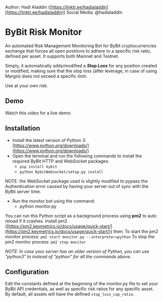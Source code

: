 Author: Hadi Aladdin ([https://linktr.ee/hadialaddin](https://linktr.ee/hadialaddin))
Social Media: @hadialaddin

# ByBit Risk Monitor

An automated Risk Management Monitoring Bot for ByBit cryptocurrencies exchange that forces all open positions to adhere to a specific risk ratio, defined per asset. It supports both Mainnet and Testnet.

Simply, it automatically adds/modified a _**Stop Loss**_ for any position created or modified, making sure that the stop loss (after leverage, in case of using Margin) does not exceed a specific limit.

Use at your own risk.

## Demo

Watch this video for a live demo: 

## Installation

- Install the latest version of Python 3: [https://www.python.org/downloads/](https://www.python.org/downloads/)
- Open the terminal and run the following commands to install the required ByBit HTTP and WebSocket packages:
  * `pip install bybit`
  * `python BybitWebsocket/setup.py install`

NOTE: the WebSocket package used is slightly modified to pypass the Authentication error caused by having your server out of sync with the ByBit server time.

- Run the monitor bot using the command:
  * python monitor.py

You can run this Python script as a background process using **pm2** to auto reload if it crashes. Install pm2 ([https://pm2.keymetrics.io/docs/usage/quick-start/](https://pm2.keymetrics.io/docs/usage/quick-start/)) then:
To start the pm2 monitor process: `pm2 start monitor.py --interpreter=python`
To stop the pm2 monitor process: `pm2 stop monitor`


_NOTE: In case your server has an older version of Python, you can use "python3" to instead of "python" for all the commands above._

## Configuration

Edit the constants defined at the beginning of the monitor.py file to set your ByBit API credentials, as well as specific risk ratios for any specific asset. By default, all assets will have the defined `stop_loss_cap_ratio`.
